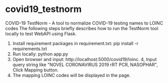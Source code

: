 # covid19_testnorm
COVID-19 TestNorm -  A tool to normalize COVID-19 testing names to LOINC codes
The following steps briefly describes how to run the TestNorm tool locally to test WebAPI using Flask.
1. Install requirement packages in requirement.txt: pip install -r requirements.txt
2. Run locally: python app.py
3. Open browser and input: http://localhost:5000/covid19/loinc.
4, Input query string like "NOVEL CORONAVIRUS 2019 rRT PCR, NASOPHAR", Click Mapping button.
5. The mapping LOINC codes will be displayed in the page.
